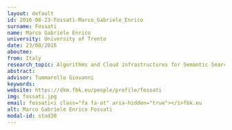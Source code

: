 ```yaml
---
layout: default 
id: 2016-08-23-Fossati-Marco_Gabriele_Enrico
surname: Fossati
name: Marco Gabriele Enrico
university: University of Trento
date: 23/08/2016
aboutme: 
from: Italy
research_topic: Algorithms and Cloud infrastructures for Semantic Search Engines
abstract: 
advisor: Tummarello Giovanni
keywords: 
website: https://dkm.fbk.eu/people/profile/fossati
img: fossati.jpg
email: fossati<i class="fa fa-at" aria-hidden="true"></i>fbk.eu
alt: Marco Gabriele Enrico Fossati
modal-id: stud30
---
```

